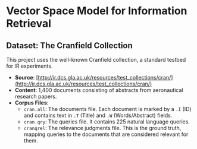 # Vector Space Model for Information Retrieval

## Dataset: The Cranfield Collection

This project uses the well-known Cranfield collection, a standard testbed for IR experiments.

* **Source**: [http://ir.dcs.gla.ac.uk/resources/test_collections/cran/](http://ir.dcs.gla.ac.uk/resources/test_collections/cran/)
* **Content**: 1,400 documents consisting of abstracts from aeronautical research papers.
* **Corpus Files**:
    * `cran.all`: The documents file. Each document is marked by a `.I` (ID) and contains text in `.T` (Title) and `.W` (Words/Abstract) fields.
    * `cran.qry`: The queries file. It contains 225 natural language queries.
    * `cranqrel`: The relevance judgments file. This is the ground truth, mapping queries to the documents that are considered relevant for them.

